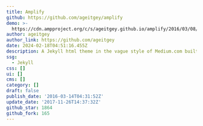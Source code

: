 ```yaml
---
title: Amplify
github: https://github.com/ageitgey/amplify
demo: >-
  https://cdn.ampproject.org/c/s/ageitgey.github.io/amplify/2016/03/08/example-post.html
author: ageitgey
author_link: https://github.com/ageitgey
date: 2024-02-18T04:51:16.455Z
description: A Jekyll html theme in the vague style of Medium.com built using Google AMP
ssg:
  - Jekyll
css: []
ui: []
cms: []
category: []
draft: false
publish_date: '2016-03-14T04:31:52Z'
update_date: '2017-11-26T14:37:32Z'
github_star: 1864
github_fork: 165
---
```

